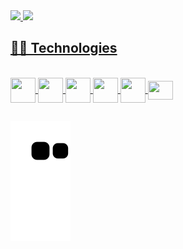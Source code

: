 <div>
  <a href="https://github.com/feelipedeveloper">
  <img height="180em" src="https://github-readme-stats.vercel.app/api?username=feelipedeveloper&show_icons=true&theme=dracula&include_all_commits=true&count_private=true"/>
  <img height="180em" src="https://github-readme-stats.vercel.app/api/top-langs/?username=feelipedeveloper&layout=compact&langs_count=7&theme=dracula"/>
</div>
 
 ## 👨‍💻 Technologies
 
 
<div style="display: inline_block"><br>
  <img align="center" height="40" width="40" src="https://cdn.jsdelivr.net/gh/devicons/devicon/icons/dart/dart-original-wordmark.svg" />

 <img align="center" height="40" width="40" src="https://cdn.jsdelivr.net/gh/devicons/devicon/icons/flutter/flutter-original.svg" />
 <img align="center" height="40" width="40" src="https://cdn.jsdelivr.net/gh/devicons/devicon/icons/html5/html5-original.svg" />
  <img align="center" height="40" width="40" src="https://cdn.jsdelivr.net/gh/devicons/devicon/icons/css3/css3-original.svg" />
  <img align="center" height="40" width="40" src="https://cdn.jsdelivr.net/gh/devicons/devicon/icons/javascript/javascript-original.svg" />

 <img align="center" height="30" width="40" src="https://cdn.jsdelivr.net/gh/devicons/devicon/icons/github/github-original-wordmark.svg" />
</div>

 ##
 
<div> 

  ![Snake animation](https://github.com/feelipedeveloper/feelipedeveloper/blob/output/github-contribution-grid-snake.svg) 
</div>
